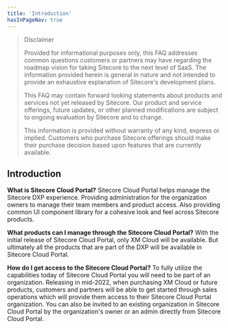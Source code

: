 ```yaml
---
title: 'Introduction'
hasInPageNav: true
---
```

> Disclaimer
>
> Provided for informational purposes only, this FAQ addresses common questions customers or partners may have regarding the roadmap vision for taking Sitecore to the next level of SaaS. The information provided herein is general in nature and not intended to provide an exhaustive explanation of Sitecore&#39;s development plans.
>
> This FAQ may contain forward looking statements about products and services not yet released by Sitecore. Our product and service offerings, future updates, or other planned modifications are subject to ongoing evaluation by Sitecore and to change.
>
> This information is provided without warranty of any kind, express or implied. Customers who purchase Sitecore offerings should make their purchase decision based upon features that are currently available.

## Introduction

**What is Sitecore Cloud Portal?**
Sitecore Cloud Portal helps manage the Sitecore DXP experience. Providing administration for the organization owners to manage their team members and product access. Also providing common UI component library for a cohesive look and feel across Sitecore products.

**What products can I manage through the Sitecore Cloud Portal?**
With the initial release of Sitecore Cloud Portal, only XM Cloud will be available. But ultimately all the products that are part of the DXP will be available in Sitecore Cloud Portal.

**How do I get access to the Sitecore Cloud Portal?**
To fully utilize the capabilities today of Sitecore Cloud Portal you will need to be part of an organization. Releasing in mid-2022, when purchasing XM Cloud or future products, customers and partners will be able to get started through sales operations which will provide them access to their Sitecore Cloud Portal organization. You can also be invited to an existing organization in Sitecore Cloud Portal by the organization's owner or an admin directly from Sitecore Cloud Portal.
